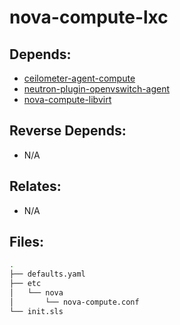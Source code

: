 # nova-compute-lxc

## Depends:

  -  [ceilometer-agent-compute](/salt/ceilometer-agent-compute)
  -  [neutron-plugin-openvswitch-agent](/salt/neutron-plugin-openvswitch-agent)
  -  [nova-compute-libvirt](/salt/nova-compute-libvirt)

## Reverse Depends:

  -  N/A

## Relates:

  -  N/A

## Files:

```bash
.
├── defaults.yaml
├── etc
│   └── nova
│       └── nova-compute.conf
└── init.sls
```
